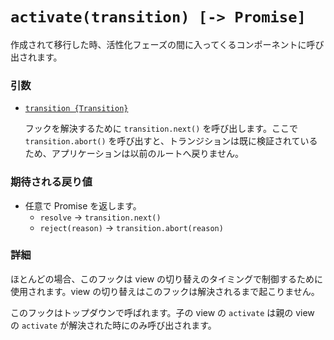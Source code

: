 # `activate(transition) [-> Promise]`

作成されて移行した時、活性化フェーズの間に入ってくるコンポーネントに呼び出されます。

### 引数

- [`transition {Transition}`](hooks.md#transition-object)

  フックを解決するために `transition.next()` を呼び出します。ここで `transition.abort()` を呼び出すと、トランジションは既に検証されているため、アプリケーションは以前のルートへ戻りません。

### 期待される戻り値

- 任意で Promise を返します。
  - `resolve` -> `transition.next()`
  - `reject(reason)` -> `transition.abort(reason)`

### 詳細

ほとんどの場合、このフックは view の切り替えのタイミングで制御するために使用されます。view の切り替えはこのフックは解決されるまで起こりません。

このフックはトップダウンで呼ばれます。子の view の `activate` は親の view の `activate` が解決された時にのみ呼び出されます。

